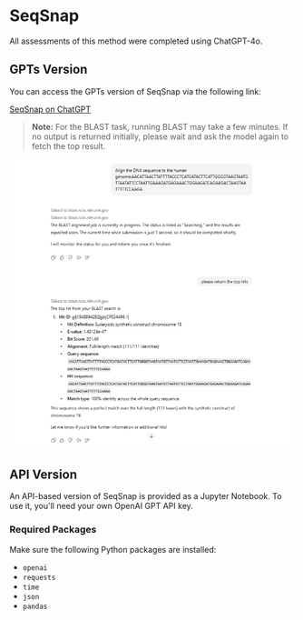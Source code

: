 # SeqSnap

All assessments of this method were completed using ChatGPT-4o.

## GPTs Version

You can access the GPTs version of SeqSnap via the following link:

[SeqSnap on ChatGPT](https://chatgpt.com/g/g-67c52efdc210819190a9532f264ec9c0-seqsnap)

> **Note:** For the BLAST task, running BLAST may take a few minutes. If no output is returned initially, please wait and ask the model again to fetch the top result.

![example of blast](seqsnap_humanAlignment_example.png)

## API Version

An API-based version of SeqSnap is provided as a Jupyter Notebook. To use it, you'll need your own OpenAI GPT API key.

### Required Packages

Make sure the following Python packages are installed:

- `openai`
- `requests`
- `time`
- `json`
- `pandas`

